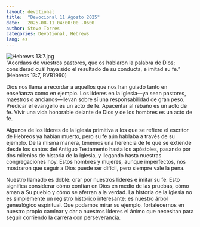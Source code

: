 ```yaml
---
layout: devotional
title:  "Devocional 11 Agosto 2025"
date:   2025-08-11 04:00:00 -0600
author: Steve Torres
categories: Devotional, Hebrews
lang: es
---
```

<img src="https://sitemedia.esteeb.com/file/esteebcomsitemedia/devotional_images/Hebrews/ES-Heb-13_7.jpg?raw=true" alt="Hebrews 13:7.jpg" style="max-width: 100%; height: auto;">

<div class="scripture">
  “Acordaos de vuestros pastores, que os hablaron la palabra de Dios; considerad cuál haya sido el resultado de su conducta, e imitad su fe.” (Hebreos 13:7, RVR1960)
</div>

Dios nos llama a recordar a aquellos que nos han guiado tanto en enseñanza como en ejemplo. Los líderes en la iglesia—ya sean pastores, maestros o ancianos—llevan sobre sí una responsabilidad de gran peso. Predicar el evangelio es un acto de fe. Apacentar al rebaño es un acto de fe. Vivir una vida honorable delante de Dios y de los hombres es un acto de fe.

Algunos de los líderes de la iglesia primitiva a los que se refiere el escritor de Hebreos ya habían muerto, pero su fe aún hablaba a través de su ejemplo. De la misma manera, tenemos una herencia de fe que se extiende desde los santos del Antiguo Testamento hasta los apóstoles, pasando por dos milenios de historia de la iglesia, y llegando hasta nuestras congregaciones hoy. Estos hombres y mujeres, aunque imperfectos, nos mostraron que seguir a Dios puede ser difícil, pero siempre vale la pena.

Nuestro llamado es doble: orar por nuestros líderes e imitar su fe. Esto significa considerar cómo confían en Dios en medio de las pruebas, cómo aman a Su pueblo y cómo se aferran a la verdad. La historia de la iglesia no es simplemente un registro histórico interesante: es nuestro árbol genealógico espiritual. Que podamos mirar su ejemplo, fortalecernos en nuestro propio caminar y dar a nuestros líderes el ánimo que necesitan para seguir corriendo la carrera con perseverancia.
